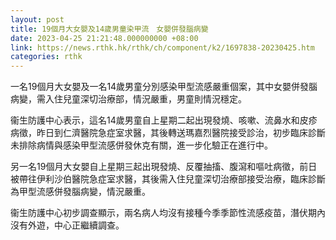 ```yaml
---
layout: post
title: 19個月大女嬰及14歲男童染甲流　女嬰併發腦病變
date: 2023-04-25 21:21:48.000000000 +08:00
link: https://news.rthk.hk/rthk/ch/component/k2/1697838-20230425.htm
categories: rthk
---
```


一名19個月大女嬰及一名14歲男童分別感染甲型流感嚴重個案，其中女嬰併發腦病變，需入住兒童深切治療部，情況嚴重，男童則情況穩定。

衞生防護中心表示，這名14歲男童自上星期二起出現發燒、咳嗽、流鼻水和皮疹病徵，昨日到仁濟醫院急症室求醫，其後轉送瑪嘉烈醫院接受診治，初步臨床診斷未排除病情與感染甲型流感併發休克有關，進一步化驗正在進行中。

另一名19個月大女嬰自上星期三起出現發燒、反覆抽搐、腹瀉和嘔吐病徵，前日被帶往伊利沙伯醫院急症室求醫，其後需入住兒童深切治療部接受治療，臨床診斷為甲型流感併發腦病變，情況嚴重。

衞生防護中心初步調查顯示，兩名病人均沒有接種今季季節性流感疫苗，潛伏期內沒有外遊，中心正繼續調查。
